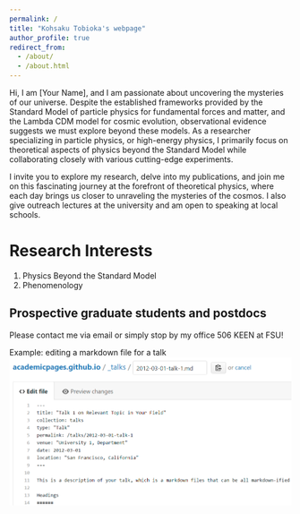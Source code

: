 ```yaml
---
permalink: /
title: "Kohsaku Tobioka's webpage"
author_profile: true
redirect_from: 
  - /about/
  - /about.html
---
```


Hi, I am [Your Name], and I am passionate about uncovering the mysteries of our universe. Despite the established frameworks provided by the Standard Model of particle physics for fundamental forces and matter, and the Lambda CDM model for cosmic evolution, observational evidence suggests we must explore beyond these models. As a researcher specializing in particle physics, or high-energy physics, I primarily focus on theoretical aspects of physics beyond the Standard Model while collaborating closely with various cutting-edge experiments.

I invite you to explore my research, delve into my publications, and join me on this fascinating journey at the forefront of theoretical physics, where each day brings us closer to unraveling the mysteries of the cosmos. I also give outreach lectures at the university and am open to speaking at local schools.

Research Interests
======
1. Physics Beyond the Standard Model
1. Phenomenology  

Prospective graduate students and postdocs
------
Please contact me via email or simply stop by my office 506 KEEN at FSU! 



Example: editing a markdown file for a talk
![Editing a markdown file for a talk](/images/editing-talk.png)

